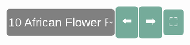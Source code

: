   <style>
    img {
      height: auto;
      width: 100%;
      display: inline-block;
      margin-bottom: 0.5rem;
    }
    select {
      color: white;
      background-color: gray;
      font-family: arial;
      font-size: 2rem;
      border-radius: 0.5rem;
      height: 4.5rem;
      text-align: left;
      margin: 0.1rem;
    }
    #top {
      margin-bottom: 0.5rem;
      font-family: arial;
      font-size: 3rem;
      color: #75ab9a;
    }
    #tunes {
      display:flex;
      flex-wrap: wrap;
      align-items: center;
      font-family: arial;
      font-size: 3rem;
    }
    #transport {
      display: flex;
      align-items:center;
      flex-wrap: wrap;
    }
    #audioControl {
      display: flex;
      align-items:center;
      margin-right:3rem;
    }
    #nav {
      display: flex;
    }
    .navButton {
      cursor: pointer;
      font-size: 2rem;
      border-radius: 0.5rem;
      background-color: #75ab9a;
      color: white;
      padding: 1rem;
      margin: 0.1rem;
      text-decoration: none;
    }
    .navButton:hover {
      text-decoration:none;
    }
    #pad {
      height: 1440px;
    }
  </style>
<body onload="selectFunction()">
      <div id='tunes' >
      <select style="width: 18rem;" id="tuneSelect" onchange="selectFunction()">
<option value="10-10-241" selected>10 African Flower Petite Fleur Africaine</option>
<option value="11-11-241">11 Afro Blue</option>
<option value="12-12-241">12 Afternoon In Paris</option>
<option value="13-13-3">13 Airegin🎵</option>
<option value="14-15-2">14 Água De Beber Water To Drink🎵</option>
<option value="16-16-241">16 Alfie</option>
<option value="17-17-4">17 Alice In Wonderland🎵</option>
<option value="18-18-241">18 All Blues</option>
<option value="19-19-241">19 All By Myself</option>
<option value="20-20-6">20 All Of Me🎵</option>
<option value="21-21-7">21 All Of You🎵</option>
<option value="22-22-8">22 All The Things You Are🎵</option>
<option value="23-23-241">23 Always</option>
<option value="24-25-9">24 Alright Okay You Win🎵</option>
<option value="26-27-241">26 Ana Maria</option>
<option value="28-28-10">28 Angel Eyes🎵</option>
<option value="29-29-11">29 Anthropology🎵</option>
<option value="30-31-241">30 Apple Honey</option>
<option value="32-32-12">32 April In Paris🎵</option>
<option value="33-33-241">33 April Joy</option>
<option value="34-35-241">34 Arise Her Eyes</option>
<option value="36-36-241">36 Armageddon</option>
<option value="37-37-13">37 Au Privave🎵</option>
<option value="38-38-14">38 Autumn In New York🎵</option>
<option value="39-39-15">39 Autumn Leaves🎵</option>
<option value="40-40-241">40 Beautiful Love</option>
<option value="41-41-241">41 Beauty And The Beast</option>
<option value="42-42-16">42 Bessies Blues🎵</option>
<option value="43-43-17">43 Bewitched🎵</option>
<option value="44-44-241">44 Big Nick</option>
<option value="45-45-18">45 Black Coffee🎵</option>
<option value="46-46-241">46 Black Diamond</option>
<option value="47-47-241">47 Black Narcissus</option>
<option value="48-48-241">48 Black Nile</option>
<option value="49-49-19">49 Black Orpheus🎵</option>
<option value="50-50-241">50 Blue Bossa</option>
<option value="51-51-20">51 Blue In Green🎵</option>
<option value="52-52-241">52 Blue Monk</option>
<option value="53-53-21">53 The Blue Room🎵</option>
<option value="54-54-22">54 Blue Train Blue Trane🎵</option>
<option value="55-55-23">55 Blues For Alice🎵</option>
<option value="56-56-24">56 Bluesette🎵</option>
<option value="57-57-25">57 Body And Soul🎵</option>
<option value="58-58-26">58 Boplicity Be Bop Lives🎵</option>
<option value="59-59-27">59 Bright Size Life🎵</option>
<option value="60-60-241">60 Broad Way Blues</option>
<option value="61-61-28">61 Broadway🎵</option>
<option value="62-62-29">62 But Beautiful🎵</option>
<option value="63-63-241">63 Butterfly</option>
<option value="64-64-241">64 Byrd Like</option>
<option value="65-65-241">65 Cest Si Bon</option>
<option value="66-66-31">66 Call Me🎵</option>
<option value="67-67-30">67 Call Me Irresponsible🎵</option>
<option value="68-68-32">68 Cant Help Lovin Dat Man🎵</option>
<option value="69-69-241">69 Central Park West</option>
<option value="70-71-33">70 Captain Marvel🎵</option>
<option value="72-72-34">72 Ceora🎵</option>
<option value="73-73-241">73 Chelsea Bells</option>
<option value="74-75-35">74 Chega De Saudade No More Blues🎵</option>
<option value="76-76-36">76 Chelsea Bridge🎵</option>
<option value="77-77-37">77 Cherokee Indian Love Song🎵</option>
<option value="78-78-38">78 Cherry Pink And Apple Blossom White🎵</option>
<option value="79-79-39">79 A Child Is Born🎵</option>
<option value="80-80-241">80 Chippie</option>
<option value="81-81-40">81 Chitlins Con Carne🎵</option>
<option value="82-82-41">82 Come Sunday🎵</option>
<option value="83-83-241">83 Como En Vietnam</option>
<option value="84-85-42">84 Con Alma🎵</option>
<option value="86-86-43">86 Conception🎵</option>
<option value="87-87-44">87 Confirmation🎵</option>
<option value="88-88-241">88 Contemplation</option>
<option value="89-89-241">89 Coral</option>
<option value="90-90-45">90 Cotton Tail🎵</option>
<option value="91-91-241">91 Could It Be You</option>
<option value="92-92-46">92 Countdown🎵</option>
<option value="93-93-241">93 Crescent</option>
<option value="94-94-241">94 Crystal Silence</option>
<option value="95-95-47">95 D Natural Blues🎵</option>
<option value="96-97-241">96 Daahoud</option>
<option value="98-98-49">98 Dancing On The Ceiling🎵</option>
<option value="99-99-50">99 Darn That Dream🎵</option>
<option value="100-100-241">100 Day Waves</option>
<option value="101-101-241">101 Days And Nights Waiting</option>
<option value="102-102-51">102 Dear Old Stockholm🎵</option>
<option value="103-103-52">103 Dearly Beloved🎵</option>
<option value="104-104-241">104 Dedicated To You</option>
<option value="105-105-54">105 Detour Ahead🎵</option>
<option value="106-107-241">106 Deluge</option>
<option value="108-109-53">108 Desafinado🎵</option>
<option value="110-111-241">110 Desert Air</option>
<option value="112-112-55">112 Dexterity🎵</option>
<option value="113-113-56">113 Dizzy Atmosphere🎵</option>
<option value="114-115-48">114 Django🎵</option>
<option value="116-117-241">116 Doin The Pig</option>
<option value="118-118-241">118 Dolores</option>
<option value="119-119-57">119 Dolphin Dance🎵</option>
<option value="120-120-241">120 Domino Biscuit</option>
<option value="121-121-58">121 Dont Blame Me🎵</option>
<option value="122-122-59">122 Dont Get Around Much Anymore🎵</option>
<option value="123-123-60">123 Donna Lee🎵</option>
<option value="124-124-241">124 Dream A Little Dream Of Me</option>
<option value="125-125-61">125 Dreamsville🎵</option>
<option value="126-126-63">126 Easter Parade🎵</option>
<option value="127-127-64">127 Easy Living🎵</option>
<option value="128-128-65">128 Easy To Love Youd Be So Easy To Love🎵</option>
<option value="129-129-241">129 Ecclusiastics</option>
<option value="130-130-241">130 Eighty One</option>
<option value="131-131-241">131 El Gaucho</option>
<option value="132-132-66">132 Epistrophy🎵</option>
<option value="133-133-67">133 Equinox🎵</option>
<option value="134-134-241">134 Equipoise</option>
<option value="135-135-62">135 E.S.P.🎵</option>
<option value="136-136-241">136 Fall</option>
<option value="137-137-241">137 Falling Grace</option>
<option value="138-138-68">138 Falling In Love With Love🎵</option>
<option value="139-139-241">139 Fee-Fi-Fo-Fum</option>
<option value="140-140-69">140 A Fine Romance🎵</option>
<option value="141-141-1">141 500 Miles High🎵</option>
<option value="142-142-241">142 502 Blues</option>
<option value="143-143-241">143 Follow Your Heart</option>
<option value="144-144-70">144 Footprints🎵</option>
<option value="145-145-71">145 For All We Know🎵</option>
<option value="146-146-72">146 For Heavens Sake🎵</option>
<option value="147-147-73">147 I Love You For Sentimental Reasons🎵</option>
<option value="148-148-241">148 Forest Flower</option>
<option value="149-149-75">149 Four🎵</option>
<option value="150-150-74">150 Four On Six🎵</option>
<option value="151-151-76">151 Freddie Freeloader🎵</option>
<option value="152-152-241">152 Freedom Jazz Dance</option>
<option value="153-153-78">153 Gee Baby Aint I Good To You🎵</option>
<option value="154-155-77">154 Full House🎵</option>
<option value="156-156-241">156 Gemini</option>
<option value="157-157-79">157 Giant Steps🎵</option>
<option value="158-158-80">158 The Girl From Ipanema Garôta De Ipanema🎵</option>
<option value="159-159-241">159 Glorias Step</option>
<option value="160-160-81">160 God Bless The Child🎵</option>
<option value="161-161-241">161 Golden Lady</option>
<option value="162-163-241">162 Good Evening Mr. And Mrs. America</option>
<option value="164-164-241">164 Grand Central</option>
<option value="165-165-241">165 The Green Mountains</option>
<option value="166-166-82">166 Groovin High🎵</option>
<option value="167-167-241">167 Grow Your Own</option>
<option value="168-168-83">168 Guilty🎵</option>
<option value="169-169-84">169 Gypsy In My Soul🎵</option>
<option value="170-171-85">170 Half Nelson🎵</option>
<option value="172-172-86">172 Have You Met Miss Jones🎵</option>
<option value="173-173-241">173 Heaven</option>
<option value="174-174-241">174 Heebie Jeebies</option>
<option value="175-175-88">175 Heres That Rainy Day🎵</option>
<option value="176-177-87">176 Hello Young Lovers🎵</option>
<option value="178-178-89">178 Hot Toddy🎵</option>
<option value="179-179-241">179 House Of Jade</option>
<option value="180-180-90">180 How High The Moon🎵</option>
<option value="181-181-91">181 How Insensitive Insensatez🎵</option>
<option value="182-182-241">182 How My Heart Sings</option>
<option value="183-183-241">183 Hullo Bolinas</option>
<option value="184-184-92">184 I Cant Get Started🎵</option>
<option value="185-185-93">185 I Cant Give You Anything But Love🎵</option>
<option value="186-186-94">186 I Could Write A Book🎵</option>
<option value="187-187-95">187 I Got It Bad And That Aint Good🎵</option>
<option value="188-188-96">188 I Let A Song Go Out Of My Heart🎵</option>
<option value="189-189-97">189 I Love Paris🎵</option>
<option value="190-190-98">190 I Love You🎵</option>
<option value="191-191-99">191 I Mean You🎵</option>
<option value="192-193-100">192 I Remember Clifford🎵</option>
<option value="194-194-241">194 I Should Care</option>
<option value="195-195-241">195 I Wish I Knew How It Would Feel To Be Free</option>
<option value="196-196-101">196 Ill Never Smile Again🎵</option>
<option value="197-197-102">197 Ill Remember April🎵</option>
<option value="198-199-241">198 Im All Smiles</option>
<option value="200-200-103">200 Im Beginning To See The Light🎵</option>
<option value="201-201-241">201 Im Your Pal</option>
<option value="202-203-241">202 Icarus</option>
<option value="204-204-241">204 If You Never Come To Me Inutil Paisagem</option>
<option value="205-205-104">205 Impressions🎵</option>
<option value="206-206-105">206 In A Mellow Tone🎵</option>
<option value="207-207-106">207 In A Sentimental Mood🎵</option>
<option value="208-209-107">208 In The Mood🎵</option>
<option value="210-210-108">210 In The Wee Small Hours Of The Morning🎵</option>
<option value="211-211-241">211 In Your Quiet Place</option>
<option value="212-212-109">212 The Inch Worm🎵</option>
<option value="213-213-241">213 Indian Lady</option>
<option value="214-214-241">214 Inner Urge</option>
<option value="215-215-241">215 Interplay</option>
<option value="216-216-241">216 The Intrepid Fox</option>
<option value="217-217-110">217 Invitation🎵</option>
<option value="218-218-241">218 Iris</option>
<option value="219-219-112">219 Isnt It Romantic🎵</option>
<option value="220-221-111">220 Is You Is Or Is You Aint Ma Baby🎵</option>
<option value="222-222-241">222 Isotope</option>
<option value="223-223-113">223 Israel🎵</option>
<option value="224-224-114">224 It Dont Mean A Thing If It Aint Got That Swing🎵</option>
<option value="225-225-115">225 Its Easy To Remember🎵</option>
<option value="226-226-241">226 Jelly Roll</option>
<option value="227-227-116">227 Jordu🎵</option>
<option value="228-228-241">228 Journey To Recife</option>
<option value="229-229-241">229 Joy Spring</option>
<option value="230-230-117">230 Juju🎵</option>
<option value="231-231-118">231 June In January🎵</option>
<option value="232-233-241">232 Jump Monk</option>
<option value="234-234-119">234 Just One More Chance🎵</option>
<option value="235-235-120">235 Lady Bird🎵</option>
<option value="236-237-241">236 Kelo</option>
<option value="238-238-121">238 Lady Sings The Blues🎵</option>
<option value="239-239-122">239 Lament🎵</option>
<option value="240-240-241">240 Las Vegas Tango</option>
<option value="241-241-123">241 Lazy Bird🎵</option>
<option value="242-242-124">242 Lazy River🎵</option>
<option value="243-243-125">243 Like Someone In Love🎵</option>
<option value="244-244-126">244 Limehouse Blues🎵</option>
<option value="245-245-127">245 Little Boat O Barquinho🎵</option>
<option value="246-247-241">246 Lines And Spaces</option>
<option value="248-249-241">248 Litha</option>
<option value="250-250-128">250 Little Waltz🎵</option>
<option value="251-251-129">251 Long Ago And Far Away🎵</option>
<option value="252-252-241">252 Lonnies Lament</option>
<option value="253-253-241">253 Look To The Sky</option>
<option value="254-254-130">254 Love Is The Sweetest Thing🎵</option>
<option value="255-255-131">255 Lucky Southern🎵</option>
<option value="256-256-132">256 Lullaby Of Birdland🎵</option>
<option value="257-257-241">257 The Magician In You</option>
<option value="258-259-133">258 Lush Life🎵</option>
<option value="260-260-134">260 Mahjong🎵</option>
<option value="261-261-135">261 Maiden Voyage🎵</option>
<option value="262-263-136">262 A Man And A Woman🎵</option>
<option value="264-265-241">264 Man In The Green Shirt</option>
<option value="266-266-137">266 Meditation Meditacao🎵</option>
<option value="267-267-241">267 Memories Of Tomorrow</option>
<option value="268-268-241">268 Michelle</option>
<option value="269-269-241">269 Midnight Mood</option>
<option value="270-271-241">270 Midwestern Nights Dream</option>
<option value="272-272-138">272 Milano🎵</option>
<option value="273-273-241">273 Minority</option>
<option value="274-274-241">274 Miss Ann</option>
<option value="275-275-241">275 Missouri Uncompromised</option>
<option value="276-276-143">276 Mr. P.C.🎵</option>
<option value="277-277-139">277 Misty🎵</option>
<option value="278-278-241">278 Miyako</option>
<option value="279-279-141">279 Mood Indigo🎵</option>
<option value="280-281-140">280 Moments Notice🎵</option>
<option value="282-282-241">282 Moonchild</option>
<option value="283-283-142">283 The Most Beautiful Girl In The World🎵</option>
<option value="284-284-241">284 My Buddy</option>
<option value="285-285-144">285 My Favorite Things🎵</option>
<option value="286-286-145">286 My Foolish Heart🎵</option>
<option value="287-287-146">287 My Funny Valentine🎵</option>
<option value="288-288-147">288 My One And Only Love🎵</option>
<option value="289-289-148">289 My Romance🎵</option>
<option value="290-290-149">290 My Shining Hour🎵</option>
<option value="291-291-150">291 My Ship🎵</option>
<option value="292-292-151">292 My Way🎵</option>
<option value="293-293-152">293 Naima Niema🎵</option>
<option value="294-295-241">294 Mysterious Traveller</option>
<option value="296-296-153">296 Nardis🎵</option>
<option value="297-297-154">297 Nefertiti🎵</option>
<option value="298-298-155">298 Never Will I Marry🎵</option>
<option value="299-299-156">299 Nicas Dream🎵</option>
<option value="300-300-157">300 Night Dreamer🎵</option>
<option value="301-301-158">301 The Night Has A Thousand Eyes🎵</option>
<option value="302-302-159">302 A Night In Tunisia🎵</option>
<option value="303-303-241">303 Nobody Knows You When Youre Down And Out</option>
<option value="304-305-160">304 Night Train🎵</option>
<option value="306-306-241">306 Nostalgia In Times Square</option>
<option value="307-307-161">307 Nuages🎵</option>
<option value="308-308-241">308 The Old Man From The Old Country</option>
<option value="309-309-162">309 Oleo🎵</option>
<option value="310-310-241">310 Oliloqui Valley</option>
<option value="311-311-163">311 Once I Loved Amor Em Paz Love In Peace🎵</option>
<option value="312-312-164">312 Once In Love With Amy🎵</option>
<option value="313-313-241">313 One Finger Snap</option>
<option value="314-314-165">314 One Note Samba Samba De Uma Nota So🎵</option>
<option value="315-315-166">315 Only Trust Your Heart🎵</option>
<option value="316-316-241">316 Orbits</option>
<option value="317-317-167">317 Ornithology🎵</option>
<option value="318-318-168">318 Out Of Nowhere🎵</option>
<option value="319-319-169">319 Paper Doll🎵</option>
<option value="320-320-170">320 Passion Dance🎵</option>
<option value="321-321-241">321 Passion Flower</option>
<option value="322-322-171">322 Peace🎵</option>
<option value="323-323-241">323 Peggys Blue Skylight</option>
<option value="324-324-172">324 Pent Up House🎵</option>
<option value="325-325-241">325 Penthouse Serenade</option>
<option value="326-326-173">326 Peris Scope🎵</option>
<option value="327-327-241">327 Pfrancing</option>
<option value="328-328-241">328 Pinocchio</option>
<option value="329-329-241">329 Pithecanthropus Erectus</option>
<option value="330-330-241">330 Portsmouth Figurations</option>
<option value="331-331-174">331 Prelude To A Kiss🎵</option>
<option value="332-332-241">332 Prince Of Darkness</option>
<option value="333-333-241">333 P.S. I Love You</option>
<option value="334-334-241">334 Pussy Cat Dues</option>
<option value="335-335-175">335 Quiet Nights Of Quiet Stars Corcovado🎵</option>
<option value="336-336-241">336 Quiet Now</option>
<option value="337-337-176">337 Recorda Me🎵</option>
<option value="338-339-177">338 Red Clay🎵</option>
<option value="340-340-241">340 Reflections</option>
<option value="341-341-241">341 Ring Dem Bells</option>
<option value="342-343-241">342 Reincarnation Of A Lovebird</option>
<option value="344-344-178">344 Road Song🎵</option>
<option value="345-345-241">345 Round Midnight</option>
<option value="346-347-179">346 Ruby My Dear🎵</option>
<option value="348-348-241">348 The Saga Of Harrison Crabfeathers</option>
<option value="349-349-180">349 Satin Doll🎵</option>
<option value="350-350-241">350 Scotch And Soda</option>
<option value="351-351-181">351 Scrapple From The Apple🎵</option>
<option value="352-353-241">352 Sea Journey</option>
<option value="354-354-182">354 Seven Come Eleven🎵</option>
<option value="355-355-184">355 Sidewinder🎵</option>
<option value="356-357-241">356 Seven Steps To Heaven</option>
<option value="358-358-241">358 Silver Hollow</option>
<option value="359-359-241">359 Sirabhorn</option>
<option value="360-361-241">360 Skating In Central Park</option>
<option value="362-362-185">362 So Nice Summer Samba🎵</option>
<option value="363-363-187">363 Solar🎵</option>
<option value="364-365-186">364 So What🎵</option>
<option value="366-366-188">366 Solitude🎵</option>
<option value="367-367-189">367 Some Day My Prince Will Come🎵</option>
<option value="368-368-190">368 Some Other Spring🎵</option>
<option value="369-369-192">369 Somebody Loves Me🎵</option>
<option value="370-371-191">370 Some Skunk Funk🎵</option>
<option value="372-372-241">372 Sometime Ago</option>
<option value="373-373-193">373 Song For My Father🎵</option>
<option value="374-375-194">374 The Song Is You🎵</option>
<option value="376-376-195">376 Sophisticated Lady🎵</option>
<option value="377-377-196">377 The Sorcerer🎵</option>
<option value="378-378-197">378 Speak No Evil🎵</option>
<option value="379-379-241">379 The Sphinx</option>
<option value="380-380-241">380 Standing On The Corner</option>
<option value="381-381-241">381 The Star-Crossed Lovers</option>
<option value="382-382-198">382 Stella By Starlight🎵</option>
<option value="383-383-241">383 Steps</option>
<option value="384-384-199">384 Stolen Moments🎵</option>
<option value="385-385-200">385 Stompin At The Savoy🎵</option>
<option value="386-386-241">386 Straight No Chaser</option>
<option value="387-387-202">387 Sugar🎵</option>
<option value="388-389-201">388 A String Of Pearls</option>
<option value="390-391-241">390 Stuff</option>
<option value="392-392-203">392 A Sunday Kind Of Love🎵</option>
<option value="393-393-204">393 The Surrey With The Fringe On Top🎵</option>
<option value="394-394-241">394 Swedish Pastry</option>
<option value="395-395-205">395 Sweet Georgia Bright🎵</option>
<option value="396-396-241">396 Sweet Henry</option>
<option value="397-397-206">397 Take Five🎵</option>
<option value="398-398-207">398 Take The “A” Train🎵</option>
<option value="399-399-208">399 Thanks For The Memory🎵</option>
<option value="400-401-241">400 Tame Thy Pen</option>
<option value="402-403-241">402 Tell Me A Bedtime Story</option>
<option value="404-405-241">404 Thats Amore Thats Love</option>
<option value="406-406-209">406 There Is No Greater Love🎵</option>
<option value="407-407-210">407 There Will Never Be Another You🎵</option>
<option value="408-408-241">408 Therell Be Some Changes Made</option>
<option value="409-409-241">409 They Didnt Believe Me</option>
<option value="410-410-211">410 Think On Me🎵</option>
<option value="411-411-212">411 Thou Swell🎵</option>
<option value="412-412-241">412 Three Flowers</option>
<option value="413-413-213">413 Time Remembered🎵</option>
<option value="414-414-214">414 Tones For Joans Bones🎵</option>
<option value="415-415-215">415 Topsy🎵</option>
<option value="416-416-216">416 Tour De Force🎵</option>
<option value="417-417-241">417 Triste</option>
<option value="418-418-217">418 Tune Up🎵</option>
<option value="419-419-218">419 Turn Out The Stars🎵</option>
<option value="420-420-241">420 Twisted Blues</option>
<option value="421-421-241">421 Unquity Road</option>
<option value="422-423-219">422 Unchain My Heart🎵</option>
<option value="424-424-241">424 Unity Village</option>
<option value="425-425-220">425 Up Jumped Spring🎵</option>
<option value="426-426-241">426 Upper Manhattan Medical Group UMMG</option>
<option value="427-427-241">427 Valse Hot</option>
<option value="428-428-221">428 Very Early🎵</option>
<option value="429-429-241">429 Virgo</option>
<option value="430-430-241">430 Wait Till You See Her</option>
<option value="431-431-223">431 Wave🎵</option>
<option value="432-433-222">432 Waltz For Debby🎵</option>
<option value="434-434-241">434 Well Be Together Again</option>
<option value="435-435-224">435 Well You Neednt Its Over Now🎵</option>
<option value="436-436-225">436 West Coast Blues🎵</option>
<option value="437-437-241">437 What Am I Here For</option>
<option value="438-438-241">438 What Was</option>
<option value="439-439-226">439 When I Fall In Love🎵</option>
<option value="440-440-227">440 When Sunny Gets Blue🎵</option>
<option value="441-441-228">441 When You Wish Upon A Star🎵</option>
<option value="442-442-241">442 Whispering</option>
<option value="443-443-229">443 Windows🎵</option>
<option value="444-445-241">444 Wild Flower</option>
<option value="446-446-241">446 Witch Hunt</option>
<option value="447-447-231">447 Woodchoppers Ball🎵</option>
<option value="448-449-230">448 Wives And Lovers Hey Little Girl🎵</option>
<option value="450-450-232">450 Woodyn You🎵</option>
<option value="451-451-241">451 The World Is Waiting For The Sunrise</option>
<option value="452-452-233">452 Yes And No🎵</option>
<option value="453-453-241">453 Yesterday</option>
<option value="454-454-234">454 Yesterdays🎵</option>
<option value="455-455-235">455 You Are Too Beautiful🎵</option>
<option value="456-457-241">456 You Are The Sunshine Of My Life</option>
<option value="458-458-236">458 You Brought A New Kind Of Love To Me🎵</option>
<option value="459-459-237">459 You Dont Know What Love Is🎵</option>
<option value="460-460-238">460 You Took Advantage Of Me🎵</option>
<option value="461-461-240">461 Young At Heart🎵</option>
<option value="462-462-239">462 Youre Nobody til Somebody Loves You🎵</option>
    </select>
    <span class="navButton" onclick="pagePrevious(); selectFunction();">⬅️</span>
    <span class="navButton" onclick="pageNext(); selectFunction();">➡️</span>
    <span class="navButton" id="fs" onclick="fullScreen();">⛶</span>
      <div id="audio"></div>
    </div>
      <div id="music"></div>
    <script>
    //FULLSCREEN//
    var elem = document.documentElement;  
    function fullScreen () {
    if (!document.fullscreenElement) {
      if (elem.requestFullscreen) {
      elem.requestFullscreen();
      } else if (elem.webkitRequestFullscreen) { /* Safari */
      elem.webkitRequestFullscreen();
      } else if (elem.msRequestFullscreen) { /* IE11 */
      elem.msRequestFullscreen();
      }
      return;
      }
      if (document.exitFullscreen) {
      document.exitFullscreen();
      } else if (document.webkitExitFullscreen) { /* Safari */
      document.webkitExitFullscreen();
      } else if (document.msExitFullscreen) { /* IE11 */
      document.msExitFullscreen();
      }
      }
    //BUTTONS//
    function pagePrevious() {
      var x = 
      document.getElementById("tuneSelect").selectedIndex;
      if (x > 0) {
        document.getElementById("tuneSelect").selectedIndex = x - 1;
      }
      }
    function pageNext() {
      var x = 
      document.getElementById("tuneSelect").selectedIndex;
      var s = 
      document.getElementById("tuneSelect").length;
      if (x < s - 1) {
        document.getElementById("tuneSelect").selectedIndex = x + 1;
      }
      }
    //PLAY//
    function audioPlay(id) {
      var z = document.getElementById(id);
      if (z.paused || z.ended) {
        z.play();
        document.getElementById("transport" + id).innerHTML = "⏸️";
      } else {
        z.pause();
        document.getElementById("transport" + id).innerHTML = "▶️";
      }
      z.onended = function() {
        document.getElementById("transport" + id).innerHTML = "▶️";
      }
      }
    //RESTART//
    function audioRestart(id) {
      var y = document.getElementById(id);   
      y.currentTime=0;
      y.pause();
      document.getElementById("transport" + id).innerHTML = "▶️";
      }
    //PLAYBACKRATE//
    //Needed '' in function call to read as id//
    function audioRate(l,m) {
      var r = document.getElementById(l);
      var v = document.getElementById(m).value;
      r.playbackRate = v;
    }
    //LOOP//
    const dir = "https://rb-6e-v1.s3.us-west-1.amazonaws.com/";
    const img = "bass-clef_Page_";
    const dir_img = `${dir}${img}`;
    function selectFunction() {
      let text_1 = "";
      let text_2 = "";
      var x = document.getElementById("tuneSelect").value;
      const myArray = x.split("-");
      var i = myArray[0];
      var num = myArray[1];
      var lim = myArray[2]
      for (j = myArray[2]; j <= lim; j++)
      {
        if (j < 10) {
        zero = "00";
      } else if (j < 100) {
        zero = "0";
      } else {
        zero = "";
      }
        var rate = "<select id=pbr" + j + " onchange=audioRate(" + j + ",'pbr" + j + "')><option value='0.5' >x0.5</option><option value='0.75'>x0.75</option><option value='1' selected>x1</option></select>";
        var aud = "<audio id=" + j + " preload='none'><source src=" +  dir + zero + j + ".mp3></audio><span class=navButton onclick=audioRestart(" + j + ")>🔃</span>";
        var play = "<span class=navButton id=transport" + j + " onclick=audioPlay(" + j + ")>▶️</span>"
        text_1 += "<div id=transport><div id=audioControl>" + play + aud + rate + "</div><div id=nav>" + "</div></div>";
      }
      for (; i <= num; i++) 
      {
        if (i < 10) {
        zero = "00";
      } else if (i < 100) {
        zero = "0";
      } else {
        zero = "";
      }
      var img = "<img id=tune" + i + " src=" + dir_img + zero + i + ".png>";
        text_2 += "<a href=#tune" + (i - -1) + ">" + img + "</a>";
      }
      document.getElementById("audio").innerHTML = text_1;
      document.getElementById("music").innerHTML = text_2;
    }
    </script>